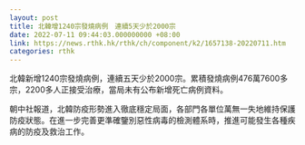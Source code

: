 ```yaml
---
layout: post
title: 北韓增1240宗發燒病例　連續5天少於2000宗
date: 2022-07-11 09:44:03.000000000 +08:00
link: https://news.rthk.hk/rthk/ch/component/k2/1657138-20220711.htm
categories: rthk
---
```


北韓新增1240宗發燒病例，連續五天少於2000宗。累積發燒病例476萬7600多宗，2200多人正接受治療，當局未有公布新增死亡病例資料。

朝中社報道，北韓防疫形勢進入徹底穩定局面，各部門各單位萬無一失地維持保護防疫狀態。在進一步完善更準確鑒別惡性病毒的檢測體系時，推進可能發生各種疾病的防疫及救治工作。
